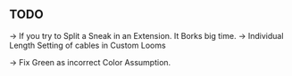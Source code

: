 ## TODO ##


-> If you try to Split a Sneak in an Extension. It Borks big time. 
-> Individual Length Setting of cables in Custom Looms

-> Fix Green as incorrect Color Assumption.